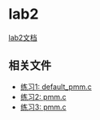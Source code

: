 # lab2

[lab2文档](https://chyyuu.gitbooks.io/ucore_os_docs/content/lab2.html)

## 相关文件

* [练习1: default_pmm.c](/ucore/kern/mm/default_pmm_c.md)
* [练习2: pmm.c](/ucore/kern/mm/pmm_c_lab2.md)
* [练习3: pmm.c](/ucore/kern/mm/pmm_c_lab2.md)


